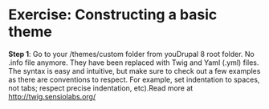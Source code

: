 # Exercise: Constructing a basic theme

**Step 1**: Go to your /themes/custom folder from youDrupal 8 root folder. No .info file anymore. They have been replaced with Twig and Yaml (.yml) files. The syntax is easy and intuitive, but make sure to check out a few examples as there are conventions to respect. For example, set indentation to spaces, not tabs; respect precise indentation, etc).Read more at http://twig.sensiolabs.org/

